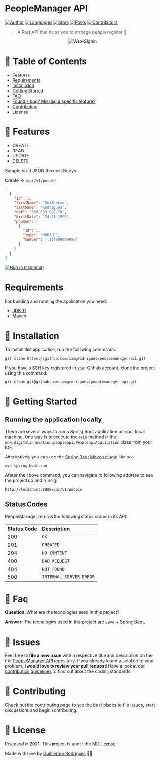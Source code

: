# PeopleManager API

[![Author](https://img.shields.io/badge/author-GuilhermeRodrigues-11BC83?style=flat-square)](https://github.com/iamgrodrigues)
[![Languages](https://img.shields.io/github/languages/count/iamgrodrigues/peoplemanager-api?color=11BC83&style=flat-square)](#)
[![Stars](https://img.shields.io/github/stars/iamgrodrigues/peoplemanager-api?color=11BC83&style=flat-square)](https://github.com/iamgrodrigues/peoplemanager-api/stargazers)
[![Forks](https://img.shields.io/github/forks/iamgrodrigues/peoplemanager-api?color=11BC83&style=flat-square)](https://github.com/iamgrodrigues/peoplemanager-api/network/members)
[![Contributors](https://img.shields.io/github/contributors/iamgrodrigues/peoplemanager-api?color=11BC83&style=flat-square)](https://github.com/iamgrodrigues/peoplemanager-api/graphs/contributors)

> A Rest API that helps you to manage people register :rocket:

<p align="center">
  <img align="center" src="https://i.ibb.co/6s7NVDv/People-Manager-API.png" alt="Web-Signin" border="0">
</p>


# :pushpin: Table of Contents

* [Features](#rocket-features)
* [Requirements](#rocket-requirements)
* [Installation](#construction_worker-installation)
* [Getting Started](#runner-getting-started)
* [FAQ](#postbox-faq)
* [Found a bug? Missing a specific feature?](#bug-issues)
* [Contributing](#tada-contributing)
* [License](#closed_book-license)

# :rocket: Features

- CREATE 
- READ 
- UPDATE 
- DELETE 

Sample Valid JSON Request Bodys

Create -> ```/api/v1/people```

```json
[
  {
    "id": 1,
    "firstName": "Guilherme",
    "lastName": "Rodrigues",
    "cpf": "369.333.878-79",
    "birthDate": "24-03-1990",
    "phones": [
      {
        "id": 1,
        "type": "MOBILE",
        "number": "(11)999999999"
      }
    ]
  }
]
```
[![Run in Insomnia}](https://insomnia.rest/images/run.svg)](https://insomnia.rest/run/?label=PeopleManagerAPI%20API&uri=https%3A%2F%2Fgithub.com%2Fiamgrodrigues%2Fpeoplemanager-api%2Fblob%2Fmaster%2F.github%2Fdocs%2PeopleManager-API.json)
# Requirements

For building and running the application you need:

- [JDK 11](https://www.oracle.com/java/technologies/javase-jdk11-downloads.html)
- [Maven](https://maven.apache.org)

# :construction_worker: Installation

To install this application, run the following commands:

```git clone https://github.com/iamgrodrigues/peoplemanager-api.git```

If you have a SSH key registered in your Github account, clone the project using this command:

```git clone git@github.com:iamgrodrigues/peoplemanager-api.git```

# :runner: Getting Started

## Running the application locally

There are several ways to run a Spring Boot application on your local machine. One way is to execute the `main` method in the `one.digitalinnovation.peopleapi.PeopleapiApplication` class from your IDE.

Alternatively you can use the [Spring Boot Maven plugin](https://docs.spring.io/spring-boot/docs/current/reference/html/build-tool-plugins-maven-plugin.html) like so:

```shell
mvn spring-boot:run
```
Afeter the above command, you can navigate to following address to see the project up and runnig:

```shell
http://localhost:8080/api/v1/people
```

## Status Codes

PeopleManager returns the following status codes in its API:

| Status Code | Description |
| :--- | :--- |
| 200 | `OK` |
| 201 | `CREATED` |
| 204 | `NO CONTENT` |
| 400 | `BAD REQUEST` |
| 404 | `NOT FOUND` |
| 500 | `INTERNAL SERVER ERROR` |

# :postbox: Faq

**Question:** What are the tecnologies used in this project?

**Answer:** The tecnologies used in this project are [Java](https://www.java.com) + [Spring Boot](https://spring.io).

# :bug: Issues

Feel free to **file a new issue** with a respective title and description on the the [PeopleManager API](https://github.com/iamgrodrigues/peoplemanager-api/issues) repository. If you already found a solution to your problem, **I would love to review your pull request**! Have a look at our [contribution guidelines](https://github.com/iamgrodrigues/peoplemanager-api/blob/master/CONTRIBUTING.md) to find out about the coding standards.

# :tada: Contributing

Check out the [contributing](https://github.com/iamgrodrigues/peoplemanager-api/blob/master/CONTRIBUTING.md) page to see the best places to file issues, start discussions and begin contributing.

# :closed_book: License

Released in 2021.
This project is under the [MIT license](https://github.com/iamgrodrigues/peoplemanager-api/blob/master/LICENSE).

Made with love by [Guilherme Rodrigues](https://github.com/iamgrodrigues) 💚🚀
